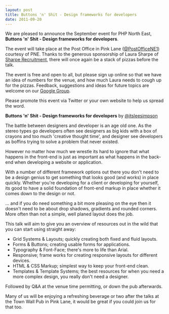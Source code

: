```yaml
---
layout: post
title: Buttons 'n' Shit - Design frameworks for developers
date: 2011-09-20
---
```


We are pleased to announce the September event for PHP North East, **Buttons 'n' Shit - Design frameworks for developers**.

The event will take place at the Post Office in Pink Lane ([@PostOfficeNE1][1]) courtesy of PNE.  Thanks to the generous sponsorship of Laura Sharpe of [Sharpe Recruitment][2], there will once again be a stack of pizzas before the talk.

The event is free and open to all, but please sign up online so that we have an idea of numbers for the venue, and how much Laura needs to cough up for the pizzas.  Feedback, suggestions and ideas for future topics are welcome on our [Google Group][3].

Please promote this event via Twitter or your own website to help us spread the word.

**Buttons 'n' Shit - Design frameworks for developers** by [@itsleesimpson][4]

The battle between designers and developer is an age old one. As the stereo types go developers often see designers as big kids with a box of crayons and too much 'creative thought time', and designer see developers as boffins trying to solve a problem that never existed.

However no matter how much we wrestle its hard to ignore that what happens in the front-end is just as important as what happens in the back-end when developing a website or application.

With a number of different framework options out there you don't need to be a design genius to get something that looks good (and works) in place quickly. Whether you're developing for a client or developing for yourself, its good to have a solid foundation of front-end markup in place whether it comes down to the design or not.

... and if you do need something a bit more pleasing on the eye then it doesn't need to be about drop shadows, gradients and rounded corners. More often than not a simple, well planed layout does the job.

This talk will aim to give you an overview of resources out in the wild that you can start using straight away:

- Grid Systems & Layouts; quickly creating both fixed and fluid layouts.
- Forms & Buttons; creating usable forms for applications.
- Typography & Font-Face; there's more to life than Arial.
- Responsive; frame works for creating responsive layouts for different devices.
- HTML & CSS Markup; simplest way to keep your front-end clean.
- Templates & Template Systems; the best resources for when you need a more complex design, you really don't need a designer.

Followed by Q&A at the venue time permitting, or down the pub afterwards.

Many of us will be enjoying a refreshing beverage or two after the talks at the Town Wall Pub in Pink Lane, it would be great if you could join us for that too.

[1]: http://twitter.com/postofficene1
[2]: http://sharperecruitment.co.uk/
[3]: http://groups.google.com/group/php-north-east
[4]: http://twitter.com/itsleesimpson

